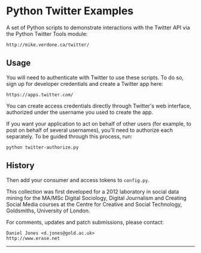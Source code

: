 # Python Twitter Examples


A set of Python scripts to demonstrate interactions with the Twitter API
via the Python Twitter Tools module:

	http://mike.verdone.ca/twitter/

## Usage

You will need to authenticate with Twitter to use these scripts. To do
so, sign up for developer credentials and create a Twitter app here:

	https://apps.twitter.com/

You can create access credentials directly through Twitter's web
interface, authorized under the username you used to create the app.

If you want your application to act on behalf of other users (for example,
to post on behalf of several usernames), you'll need to authorize each
separately. To be guided through this process, run:

	python twitter-authorize.py

## History

Then add your consumer and access tokens to `config.py`.

This collection was first developed for a 2012 laboratory in social data
mining for the MA/MSc Digital Sociology, Digital Journalism and Creating Social
Media courses at the Centre for Creative and Social Technology, Goldsmiths,
University of London.

For comments, updates and patch submissions, please contact:

	Daniel Jones <d.jones@gold.ac.uk>
	http://www.erase.net

------------------------------------------------------------------------

